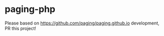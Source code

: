 # paging-php
Please based on https://github.com/paging/paging.github.io development, PR this project!
